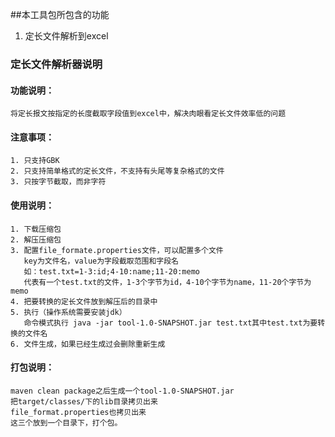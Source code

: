 ##本工具包所包含的功能
1. 定长文件解析到excel


### 定长文件解析器说明
#### 功能说明：
    将定长报文按指定的长度截取字段值到excel中，解决肉眼看定长文件效率低的问题

#### 注意事项：
    1. 只支持GBK
    2. 只支持简单格式的定长文件，不支持有头尾等复杂格式的文件
    3. 只按字节截取，而非字符

#### 使用说明：
    1. 下载压缩包
    2. 解压压缩包
    3. 配置file_formate.properties文件，可以配置多个文件
       key为文件名，value为字段截取范围和字段名
       如：test.txt=1-3:id;4-10:name;11-20:memo
       代表有一个test.txt的文件，1-3个字节为id，4-10个字节为name，11-20个字节为memo
    4. 把要转换的定长文件放到解压后的目录中
    5. 执行（操作系统需要安装jdk）
       命令模式执行 java -jar tool-1.0-SNAPSHOT.jar test.txt其中test.txt为要转换的文件名
    6. 文件生成，如果已经生成过会删除重新生成
#### 打包说明：
    maven clean package之后生成一个tool-1.0-SNAPSHOT.jar
    把target/classes/下的lib目录拷贝出来
    file_format.properties也拷贝出来
    这三个放到一个目录下，打个包。
    